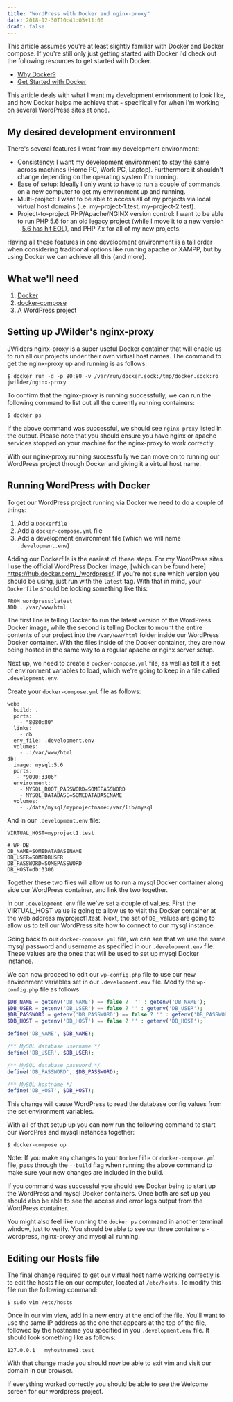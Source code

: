 ```yaml
---
title: "WordPress with Docker and nginx-proxy"
date: 2018-12-30T10:41:05+11:00
draft: false
---
```


This article assumes you're at least slightly familiar with Docker and Docker compose. If you're still only just getting started with Docker I'd check out the following resources to get started with Docker.

- [Why Docker?](https://www.docker.com/why-docker)
- [Get Started with Docker](https://www.docker.com/get-started)

This article deals with what I want my development environment to look like, and how Docker helps me achieve that - specifically for when I'm working on several WordPress sites at once.

## My desired development environment

There's several features I want from my development environment:

- Consistency: I want my development environment to stay the same across machines (Home PC, Work PC, Laptop). Furthermore it shouldn't change depending on the operating system I'm running.
- Ease of setup: Ideally I only want to have to run a couple of commands on a new computer to get my environment up and running.
- Multi-project: I want to be able to access all of my projects via local virtual host domains (i.e. my-project-1.test, my-project-2.test).
- Project-to-project PHP/Apache/NGINX version control: I want to be able to run PHP 5.6 for an old legacy project (while I move it to a new version - [5.6 has hit EOL](http://php.net/supported-versions.php)), and PHP 7.x for all of my new projects.

Having all these features in one development environment is a tall order when considering traditional options like running apache or XAMPP, but by using Docker we can achieve all this (and more).

## What we'll need

1. [Docker](https://www.docker.com/get-started)
2. [docker-compose](https://docs.docker.com/compose/)
3. A WordPress project

## Setting up JWilder's nginx-proxy

JWilders nginx-proxy is a super useful Docker container that will enable us to run all our projects under their own virtual host names. The command to get the nginx-proxy up and running is as follows:

```shell
$ docker run -d -p 80:80 -v /var/run/docker.sock:/tmp/docker.sock:ro jwilder/nginx-proxy
```

To confirm that the nginx-proxy is running successfully, we can run the following command to list out all the currently running containers:

```shell
$ docker ps
```

If the above command was successful, we should see `nginx-proxy` listed in the output. Please note that you should ensure you have nginx or apache services stopped on your machine for the nginx-proxy to work correctly.

With our nginx-proxy running successfully we can move on to running our WordPress project through Docker and giving it a virtual host name.

## Running WordPress with Docker

To get our WordPress project running via Docker we need to do a couple of things:

1. Add a `Dockerfile`
2. Add a `docker-compose.yml` file
3. Add a development environment file (which we will name `.development.env`)

Adding our Dockerfile is the easiest of these steps. For my WordPress sites I use the official WordPress Docker image, [which can be found here] https://hub.docker.com/_/wordpress/. If you're not sure which version you should be using, just run with the `latest` tag. With that in mind, your `Dockerfile` should be looking something like this:

```Docker
FROM wordpress:latest
ADD . /var/www/html
```

The first line is telling Docker to run the latest version of the WordPress Docker image, while the second is telling Docker to mount the entire contents of our project into the `/var/www/html` folder inside our WordPress Docker container. With the files inside of the Docker container, they are now being hosted in the same way to a regular apache or nginx server setup.

Next up, we need to create a `docker-compose.yml` file, as well as tell it a set of environment variables to load, which we're going to keep in a file called `.development.env`.

Create your `docker-compose.yml` file as follows:

```
web:
  build: .
  ports:
    - "8080:80"
  links:
    - db
  env_file: .development.env
  volumes:
    - .:/var/www/html
db:
  image: mysql:5.6
  ports:
   - "9090:3306"
  environment:
    - MYSQL_ROOT_PASSWORD=SOMEPASSWORD
    - MYSQL_DATABASE=SOMEDATABASENAME
  volumes:
    - ./data/mysql/myprojectname:/var/lib/mysql
```

And in our `.development.env` file:

```
VIRTUAL_HOST=myproject1.test

# WP DB
DB_NAME=SOMEDATABASENAME
DB_USER=SOMEDBUSER
DB_PASSWORD=SOMEPASSWORD
DB_HOST=db:3306
```

Together these two files will allow us to run a mysql Docker container along side our WordPress container, and link the two together.

In our `.development.env` file we've set a couple of values. First the VIRTUAL_HOST value is going to allow us to visit the Docker container at the web address myproject1.test. Next, the set of `DB_` values are going to allow us to tell our WordPress site how to connect to our mysql instance.

Going back to our `docker-compose.yml` file, we can see that we use the same mysql password and username as specified in our `.development.env` file. These values are the ones that will be used to set up mysql Docker instance.

We can now proceed to edit our `wp-config.php` file to use our new environment variables set in our `.development.env` file. Modify the `wp-config.php` file as follows:

```php
$DB_NAME = getenv('DB_NAME') == false ?  '' : getenv('DB_NAME');
$DB_USER = getenv('DB_USER') == false ? '' : getenv('DB_USER');
$DB_PASSWORD = getenv('DB_PASSWORD') == false ? '' : getenv('DB_PASSWORD');
$DB_HOST = getenv('DB_HOST') == false ? '' : getenv('DB_HOST');

define('DB_NAME', $DB_NAME);

/** MySQL database username */
define('DB_USER', $DB_USER);

/** MySQL database password */
define('DB_PASSWORD', $DB_PASSWORD);

/** MySQL hostname */
define('DB_HOST', $DB_HOST);
```

This change will cause WordPress to read the database config values from the set environment variables.

With all of that setup up you can now run the following command to start our WordPres and mysql instances together:

```shell
$ docker-compose up
```

Note: If you make any changes to your `Dockerfile` or `docker-compose.yml` file, pass through the `--build` flag when running the above command to make sure your new changes are included in the build.

If you command was successful you should see Docker being to start up the WordPress and mysql Docker containers. Once both are set up you should also be able to see the access and error logs output from the WordPress container.

You might also feel like running the `docker ps` command in another terminal window, just to verify. You should be able to see our three containers - wordpress, nginx-proxy and mysql all running.


## Editing our Hosts file

The final change required to get our virtual host name working correctly is to edit the hosts file on our computer, located at `/etc/hosts`. To modify this file run the following command:

```shell
$ sudo vim /etc/hosts
```

Once in our vim view, add in a new entry at the end of the file. You'll want to use the same IP address as the one that appears at the top of the file, followed by the hostname you specified in you `.development.env` file. It should look something like as follows:

```
127.0.0.1   myhostname1.test
```

With that change made you should now be able to exit vim and visit our domain in our browser.

If everything worked correctly you should be able to see the Welcome screen for our wordpress project.
